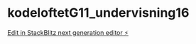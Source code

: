 # kodeloftetG11_undervisning16

[Edit in StackBlitz next generation editor ⚡️](https://stackblitz.com/~/github.com/JulieKodehode/kodeloftetG11_undervisning16)